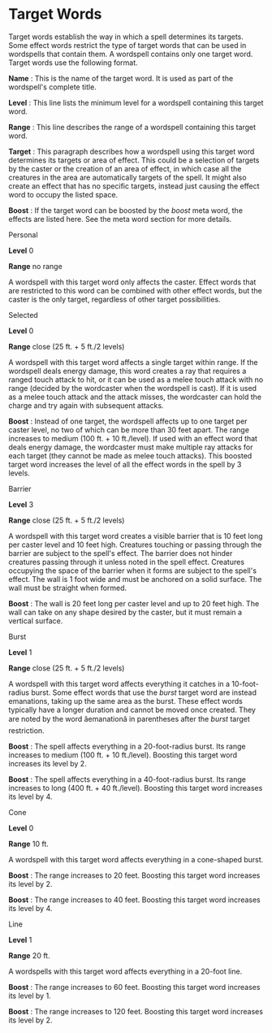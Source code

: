 # Target Words

Target words establish the way in which a spell determines its targets. Some effect words restrict the type of target words that can be used in wordspells that contain them. A wordspell contains only one target word. Target words use the following format.

**Name** : This is the name of the target word. It is used as part of the wordspell's complete title.

**Level** : This line lists the minimum level for a wordspell containing this target word.

**Range** : This line describes the range of a wordspell containing this target word.

**Target** : This paragraph describes how a wordspell using this target word determines its targets or area of effect. This could be a selection of targets by the caster or the creation of an area of effect, in which case all the creatures in the area are automatically targets of the spell. It might also create an effect that has no specific targets, instead just causing the effect word to occupy the listed space.

**Boost** : If the target word can be boosted by the _boost_ meta word, the effects are listed here. See the meta word section for more details.

Personal

**Level** 0

**Range** no range

A wordspell with this target word only affects the caster. Effect words that are restricted to this word can be combined with other effect words, but the caster is the only target, regardless of other target possibilities.

Selected

**Level** 0

**Range** close (25 ft. + 5 ft./2 levels)

A wordspell with this target word affects a single target within range. If the wordspell deals energy damage, this word creates a ray that requires a ranged touch attack to hit, or it can be used as a melee touch attack with no range (decided by the wordcaster when the wordspell is cast). If it is used as a melee touch attack and the attack misses, the wordcaster can hold the charge and try again with subsequent attacks.

**Boost** : Instead of one target, the wordspell affects up to one target per caster level, no two of which can be more than 30 feet apart. The range increases to medium (100 ft. + 10 ft./level). If used with an effect word that deals energy damage, the wordcaster must make multiple ray attacks for each target (they cannot be made as melee touch attacks). This boosted target word increases the level of all the effect words in the spell by 3 levels.

Barrier

**Level** 3

**Range** close (25 ft. + 5 ft./2 levels)

A wordspell with this target word creates a visible barrier that is 10 feet long per caster level and 10 feet high. Creatures touching or passing through the barrier are subject to the spell's effect. The barrier does not hinder creatures passing through it unless noted in the spell effect. Creatures occupying the space of the barrier when it forms are subject to the spell's effect. The wall is 1 foot wide and must be anchored on a solid surface. The wall must be straight when formed.

**Boost** : The wall is 20 feet long per caster level and up to 20 feet high. The wall can take on any shape desired by the caster, but it must remain a vertical surface.

Burst

**Level** 1

**Range** close (25 ft. + 5 ft./2 levels)

A wordspell with this target word affects everything it catches in a 10-foot-radius burst. Some effect words that use the _burst_ target word are instead emanations, taking up the same area as the burst. These effect words typically have a longer duration and cannot be moved once created. They are noted by the word âemanationâ in parentheses after the _burst_ target restriction.

**Boost** : The spell affects everything in a 20-foot-radius burst. Its range increases to medium (100 ft. + 10 ft./level). Boosting this target word increases its level by 2.

**Boost** : The spell affects everything in a 40-foot-radius burst. Its range increases to long (400 ft. + 40 ft./level). Boosting this target word increases its level by 4.

Cone

**Level** 0

**Range** 10 ft.

A wordspell with this target word affects everything in a cone-shaped burst.

**Boost** : The range increases to 20 feet. Boosting this target word increases its level by 2.

**Boost** : The range increases to 40 feet. Boosting this target word increases its level by 4.

Line

**Level** 1

**Range** 20 ft.

A wordspells with this target word affects everything in a 20-foot line.

**Boost** : The range increases to 60 feet. Boosting this target word increases its level by 1.

**Boost** : The range increases to 120 feet. Boosting this target word increases its level by 2.

